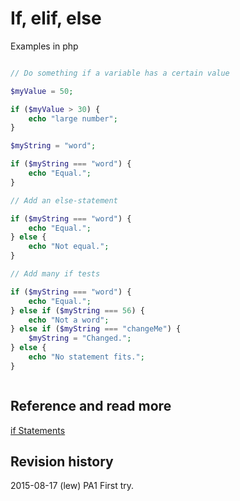 If, elif, else
==============================
Examples in php


```php

// Do something if a variable has a certain value

$myValue = 50;

if ($myValue > 30) {
    echo "large number";
}

$myString = "word";

if ($myString === "word") {
    echo "Equal.";
}

// Add an else-statement

if ($myString === "word") {
    echo "Equal.";
} else {
    echo "Not equal.";
}

// Add many if tests

if ($myString === "word") {
    echo "Equal.";
} else if ($myString === 56) {
    echo "Not a word";
} else if ($myString === "changeMe") {
    $myString = "Changed.";
} else {
    echo "No statement fits.";
}



```



Reference and read more
------------------------------

[if Statements](http://php.net/manual/en/control-structures.if.php)



Revision history
------------------------------

2015-08-17 (lew) PA1 First try.
